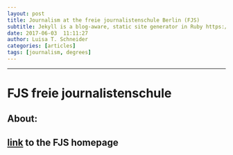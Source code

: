 ```yaml
---
layout: post
title: Journalism at the freie journalistenschule Berlin (FJS)
subtitle: Jekyll is a blog-aware, static site generator in Ruby https://jekyllrb.com
date: 2017-06-03  11:11:27
author: Luisa T. Schneider
categories: [articles]
tags: [journalism, degrees]
---
```

---
# FJS freie journalistenschule

## About:
> 


[link](http://www.freie-journalistenschule.de/) to the FJS homepage
---